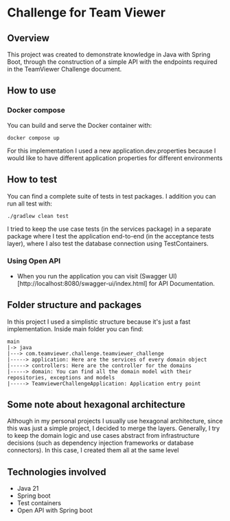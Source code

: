 # Challenge for Team Viewer

## Overview
This project was created to demonstrate knowledge in Java with Spring Boot, 
through the construction of a simple API with the endpoints required in the 
TeamViewer Challenge document.

## How to use

### Docker compose
You can build and serve the Docker container with:
````shell
docker compose up
````
For this implementation I used a new application.dev.properties because I would like to have different application 
properties for different environments

## How to test
You can find a complete suite of tests in test packages. I addition you can run all test with:
````shell
./gradlew clean test
````
I tried to keep the use case tests (in the services package) in a separate package where 
I test the application end-to-end (in the acceptance tests layer), 
where I also test the database connection using TestContainers.

### Using Open API
* When you run the application you can visit (Swagger UI)[http://localhost:8080/swagger-ui/index.html] 
for API Documentation.

## Folder structure and packages
In this project I used a simplistic structure because it's just a fast implementation. Inside main folder you can find:
````shell
main
|-> java
|---> com.teamviewer.challenge.teamviewer_challenge
|-----> application: Here are the services of every domain object
|-----> controllers: Here are the controller for the domains
|-----> domain: You can find all the domain model with their repositories, exceptions and models
|-----> TeamviewerChallengeApplication: Application entry point
````

## Some note about hexagonal architecture
Although in my personal projects I usually use hexagonal architecture, since this was just a simple project, 
I decided to merge the layers. Generally, I try to keep the domain logic and use cases abstract from 
infrastructure decisions (such as dependency injection frameworks or database connectors). 
In this case, I created them all at the same level

## Technologies involved
* Java 21
* Spring boot
* Test containers
* Open API with Spring boot
